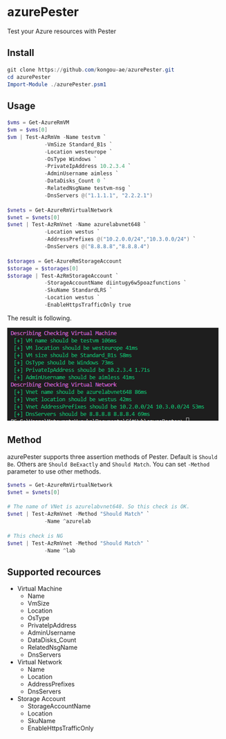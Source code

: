 # azurePester

Test your Azure resources with Pester

## Install

```powershell
git clone https://github.com/kongou-ae/azurePester.git
cd azurePester
Import-Module ./azurePester.psm1
```

## Usage

```powershell
$vms = Get-AzureRmVM
$vm = $vms[0]
$vm | Test-AzRmVm -Name testvm `
            -VmSize Standard_B1s `
            -Location westeurope `
            -OsType Windows `
            -PrivateIpAddress 10.2.3.4 `
            -AdminUsername aimless `
            -DataDisks_Count 0 `
            -RelatedNsgName testvm-nsg `
            -DnsServers @("1.1.1.1", "2.2.2.1")

$vnets = Get-AzureRmVirtualNetwork
$vnet = $vnets[0]
$vnet | Test-AzRmVnet -Name azurelabvnet648 `
            -Location westus `
            -AddressPrefixes @("10.2.0.0/24","10.3.0.0/24") `
            -DnsServers @("8.8.8.8","8.8.8.4")

$storages = Get-AzureRmStorageAccount
$storage = $storages[0]
$storage | Test-AzRmStorageAccount `
            -StorageAccountName diintugy6w5poazfunctions `
            -SkuName StandardLRS `
            -Location westus `
            -EnableHttpsTrafficOnly true

```

The result is following.

![](./result.PNG)


## Method

azurePester supports three assertion methods of Pester. Default is `Should Be`. Others are `Should BeExactly` and `Should Match`. You can set `-Method` parameter to use other methods.

```powershell
$vnets = Get-AzureRmVirtualNetwork
$vnet = $vnets[0]

# The name of VNet is azurelabvnet648. So this check is OK.
$vnet | Test-AzRmVnet -Method "Should Match" `
            -Name ^azurelab

# This check is NG
$vnet | Test-AzRmVnet -Method "Should Match" `
            -Name ^lab
```


## Supported recources

- Virtual Machine
  - Name
  - VmSize
  - Location
  - OsType
  - PrivateIpAddress
  - AdminUsername
  - DataDisks_Count
  - RelatedNsgName
  - DnsServers
- Virtual Network
  - Name
  - Location
  - AddressPrefixes
  - DnsServers
- Storage Account
  - StorageAccountName
  - Location
  - SkuName
  - EnableHttpsTrafficOnly